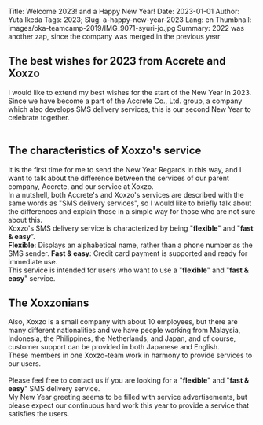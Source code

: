 Title: Welcome 2023! and a Happy New Year!
Date: 2023-01-01
Author: Yuta Ikeda
Tags: 2023;
Slug: a-happy-new-year-2023
Lang: en
Thumbnail: images/oka-teamcamp-2019/IMG_9071-syuri-jo.jpg
Summary: 2022 was another zap, since the company was merged in the previous year 

## The best wishes for 2023 from Accrete and Xoxzo

I would like to extend my best wishes for the start of the New Year in 2023. 
</br>
Since we have become a part of the Accrete Co., Ltd. group, 
a company which also develops SMS delivery services, 
this is our second New Year to celebrate together. 
</br>
</br>
## The characteristics of Xoxzo's service
It is the first time for me to send the New Year Regards in this way, 
and I want to talk about the difference between the services of our parent company, 
Accrete, and our service at Xoxzo.
</br>
In a nutshell, both Accrete's and Xoxzo's services are described with the same words 
as "SMS delivery services", so I would like to briefly talk about the differences 
and explain those in a simple way for those who are not sure about this.
</br>
Xoxzo's SMS delivery service is characterized by being "<b>flexible</b>" and "<b>fast & easy</b>”.
</br>
<b>Flexible</b>: Displays an alphabetical name, rather than a phone number as the SMS sender. 
<b>Fast & easy</b>: Credit card payment is supported and ready for immediate use. 
</br>
This service is intended for users who want to use a "<b>flexible</b>" and "<b>fast & easy</b>" service. 
</br>

## The Xoxzonians
Also, Xoxzo is a small company with about 10 employees, 
but there are many different nationalities and we have people 
working from Malaysia, Indonesia, the Philippines, the Netherlands, 
and Japan, and of course, customer support can be provided in both Japanese and English. 
</br>
These members in one Xoxzo-team work in harmony to provide services to our users. 
</br>
</br>
Please feel free to contact us if you are looking for a "<b>flexible</b>" and "<b>fast & easy</b>" 
SMS delivery service. 
</br>
My New Year greeting seems to be filled with service advertisements, 
but please expect our continuous hard work this year to provide a service that satisfies the users. 


